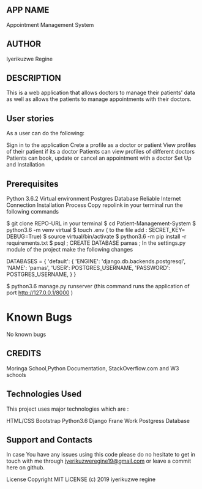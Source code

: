 ## APP NAME
Appointment Management System
## AUTHOR
Iyerikuzwe Regine

## DESCRIPTION
This is a web application that allows doctors to manage their patients' data as well as allows the patients to manage appointments with their doctors.

## User stories
As a user can do the following:

Sign in to the application
Crete a profile as a doctor or patient
View profiles of their patient if its a doctor
Patients can view profiles of different doctors
Patients can book, update or cancel an appointment with a doctor
Set Up and Installation
## Prerequisites
Python 3.6.2
Virtual environment
Postgres Database
Reliable Internet Connection
Installation Process
Copy repolink
in your terminal run the following commands

$ git clone REPO-URL in your terminal
$ cd Patient-Management-System
$ python3.6 -m venv virtual
$ touch .env ( to the file add : SECRET_KEY= DEBUG=True)
$ source virtual/bin/activate
$ python3.6 -m pip install -r requirements.txt
$ psql ; CREATE DATABASE pamas ;
In the settings.py module of the project make the following changes

DATABASES = { 'default': { 'ENGINE': 'django.db.backends.postgresql', 'NAME': 'pamas', 'USER': POSTGRES_USERNAME, 'PASSWORD': POSTGRES_USERNAME, } }

$ python3.6 manage.py runserver (this command runs the application of port http://127.0.0.1/8000 )
# Known Bugs
No known bugs

## CREDITS
Moringa School,Python Documentation, StackOverflow.com and W3 schools

## Technologies Used
This project uses major technologies which are :

HTML/CSS
Bootstrap
Python3.6
Django Frane Work
Postgress Database
## Support and Contacts
In case You have any issues using this code please do no hesitate to get in touch with me through iyerikuzweregine19@gmail.com or leave a commit here on github.

License
Copyright MIT LiCENSE (c) 2019 iyerikuzwe regine
